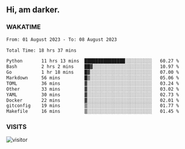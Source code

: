 ## Hi, am darker.

### WAKATIME

<!--START_SECTION:waka-->

```txt
From: 01 August 2023 - To: 08 August 2023

Total Time: 18 hrs 37 mins

Python       11 hrs 13 mins  ███████████████░░░░░░░░░░   60.27 %
Bash         2 hrs 2 mins    ██▓░░░░░░░░░░░░░░░░░░░░░░   10.97 %
Go           1 hr 18 mins    █▓░░░░░░░░░░░░░░░░░░░░░░░   07.00 %
Markdown     56 mins         █▒░░░░░░░░░░░░░░░░░░░░░░░   05.06 %
TOML         36 mins         ▓░░░░░░░░░░░░░░░░░░░░░░░░   03.24 %
Other        33 mins         ▓░░░░░░░░░░░░░░░░░░░░░░░░   03.02 %
YAML         30 mins         ▓░░░░░░░░░░░░░░░░░░░░░░░░   02.73 %
Docker       22 mins         ▓░░░░░░░░░░░░░░░░░░░░░░░░   02.01 %
gitconfig    19 mins         ▒░░░░░░░░░░░░░░░░░░░░░░░░   01.77 %
Makefile     16 mins         ▒░░░░░░░░░░░░░░░░░░░░░░░░   01.45 %
```

<!--END_SECTION:waka-->

### VISITS
<!-- i should probably build this when i will have some time -->
![visitor](https://profile-counter.glitch.me/sanix-darker/count.svg)
